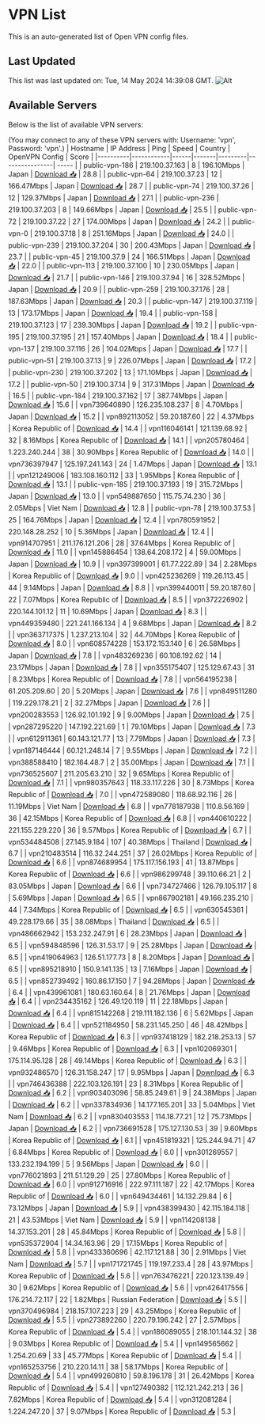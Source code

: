 # VPN List

This is an auto-generated list of Open VPN config files.

## Last Updated

This list was last updated on: Tue, 14 May 2024 14:39:08 GMT.
![Alt](https://repobeats.axiom.co/api/embed/186b98318ef1479477931607c1ad7d823f12451f.svg "Repobeats analytics image")

## Available Servers

Below is the list of available VPN servers:

(You may connect to any of these VPN servers with: Username: 'vpn', Password: 'vpn'.)
| Hostname | IP Address | Ping | Speed | Country | OpenVPN Config | Score |
|----------|------------|------|-------|---------|----------------| ----- |
| public-vpn-186 | 219.100.37.163 | 8 | 196.10Mbps | Japan | [Download 📥](./configs/server_0_JP.ovpn) | 28.8 |
| public-vpn-64 | 219.100.37.23 | 12 | 166.47Mbps | Japan | [Download 📥](./configs/server_1_JP.ovpn) | 28.7 |
| public-vpn-74 | 219.100.37.26 | 12 | 129.37Mbps | Japan | [Download 📥](./configs/server_2_JP.ovpn) | 27.1 |
| public-vpn-236 | 219.100.37.203 | 8 | 149.66Mbps | Japan | [Download 📥](./configs/server_3_JP.ovpn) | 25.5 |
| public-vpn-72 | 219.100.37.22 | 27 | 174.00Mbps | Japan | [Download 📥](./configs/server_4_JP.ovpn) | 24.2 |
| public-vpn-0 | 219.100.37.18 | 8 | 251.16Mbps | Japan | [Download 📥](./configs/server_5_JP.ovpn) | 24.0 |
| public-vpn-239 | 219.100.37.204 | 30 | 200.43Mbps | Japan | [Download 📥](./configs/server_6_JP.ovpn) | 23.7 |
| public-vpn-45 | 219.100.37.9 | 24 | 166.51Mbps | Japan | [Download 📥](./configs/server_7_JP.ovpn) | 22.0 |
| public-vpn-113 | 219.100.37.100 | 10 | 230.05Mbps | Japan | [Download 📥](./configs/server_8_JP.ovpn) | 21.7 |
| public-vpn-146 | 219.100.37.94 | 16 | 328.52Mbps | Japan | [Download 📥](./configs/server_9_JP.ovpn) | 20.9 |
| public-vpn-259 | 219.100.37.176 | 28 | 187.63Mbps | Japan | [Download 📥](./configs/server_10_JP.ovpn) | 20.3 |
| public-vpn-147 | 219.100.37.119 | 13 | 173.17Mbps | Japan | [Download 📥](./configs/server_11_JP.ovpn) | 19.4 |
| public-vpn-158 | 219.100.37.123 | 17 | 239.30Mbps | Japan | [Download 📥](./configs/server_12_JP.ovpn) | 19.2 |
| public-vpn-195 | 219.100.37.195 | 21 | 157.40Mbps | Japan | [Download 📥](./configs/server_13_JP.ovpn) | 18.4 |
| public-vpn-137 | 219.100.37.116 | 26 | 104.02Mbps | Japan | [Download 📥](./configs/server_14_JP.ovpn) | 17.7 |
| public-vpn-51 | 219.100.37.13 | 9 | 226.07Mbps | Japan | [Download 📥](./configs/server_15_JP.ovpn) | 17.2 |
| public-vpn-230 | 219.100.37.202 | 13 | 171.10Mbps | Japan | [Download 📥](./configs/server_16_JP.ovpn) | 17.2 |
| public-vpn-50 | 219.100.37.14 | 9 | 317.31Mbps | Japan | [Download 📥](./configs/server_17_JP.ovpn) | 16.5 |
| public-vpn-184 | 219.100.37.162 | 17 | 387.74Mbps | Japan | [Download 📥](./configs/server_18_JP.ovpn) | 15.6 |
| vpn739640890 | 126.235.108.237 | 8 | 4.70Mbps | Japan | [Download 📥](./configs/server_19_JP.ovpn) | 15.2 |
| vpn892113052 | 59.20.187.60 | 22 | 4.37Mbps | Korea Republic of | [Download 📥](./configs/server_20_KR.ovpn) | 14.4 |
| vpn116046141 | 121.139.68.92 | 32 | 8.16Mbps | Korea Republic of | [Download 📥](./configs/server_21_KR.ovpn) | 14.1 |
| vpn205780464 | 1.223.240.244 | 38 | 30.90Mbps | Korea Republic of | [Download 📥](./configs/server_22_KR.ovpn) | 14.0 |
| vpn736397947 | 125.197.241.143 | 24 | 1.47Mbps | Japan | [Download 📥](./configs/server_23_JP.ovpn) | 13.1 |
| vpn121249006 | 183.108.160.112 | 33 | 1.95Mbps | Korea Republic of | [Download 📥](./configs/server_24_KR.ovpn) | 13.1 |
| public-vpn-185 | 219.100.37.193 | 19 | 315.72Mbps | Japan | [Download 📥](./configs/server_25_JP.ovpn) | 13.0 |
| vpn549887650 | 115.75.74.230 | 36 | 2.05Mbps | Viet Nam | [Download 📥](./configs/server_26_VN.ovpn) | 12.8 |
| public-vpn-78 | 219.100.37.53 | 25 | 164.76Mbps | Japan | [Download 📥](./configs/server_27_JP.ovpn) | 12.4 |
| vpn780591952 | 220.148.28.252 | 10 | 5.36Mbps | Japan | [Download 📥](./configs/server_28_JP.ovpn) | 12.4 |
| vpn914707951 | 211.176.121.206 | 28 | 37.64Mbps | Korea Republic of | [Download 📥](./configs/server_29_KR.ovpn) | 11.0 |
| vpn145886454 | 138.64.208.172 | 4 | 59.00Mbps | Japan | [Download 📥](./configs/server_30_JP.ovpn) | 10.9 |
| vpn397399001 | 61.77.222.89 | 34 | 2.28Mbps | Korea Republic of | [Download 📥](./configs/server_31_KR.ovpn) | 9.0 |
| vpn425236269 | 119.26.113.45 | 44 | 9.14Mbps | Japan | [Download 📥](./configs/server_32_JP.ovpn) | 8.8 |
| vpn399440011 | 59.20.187.60 | 22 | 7.07Mbps | Korea Republic of | [Download 📥](./configs/server_33_KR.ovpn) | 8.5 |
| vpn372226902 | 220.144.101.12 | 11 | 10.69Mbps | Japan | [Download 📥](./configs/server_34_JP.ovpn) | 8.3 |
| vpn449359480 | 221.241.166.134 | 4 | 9.68Mbps | Japan | [Download 📥](./configs/server_35_JP.ovpn) | 8.2 |
| vpn363717375 | 1.237.213.104 | 32 | 44.70Mbps | Korea Republic of | [Download 📥](./configs/server_36_KR.ovpn) | 8.0 |
| vpn608574228 | 153.172.153.140 | 6 | 26.58Mbps | Japan | [Download 📥](./configs/server_37_JP.ovpn) | 7.8 |
| vpn483269236 | 60.108.192.62 | 14 | 23.17Mbps | Japan | [Download 📥](./configs/server_38_JP.ovpn) | 7.8 |
| vpn355175407 | 125.129.67.43 | 31 | 8.23Mbps | Korea Republic of | [Download 📥](./configs/server_39_KR.ovpn) | 7.8 |
| vpn564195238 | 61.205.209.60 | 20 | 5.20Mbps | Japan | [Download 📥](./configs/server_40_JP.ovpn) | 7.6 |
| vpn849511280 | 119.229.178.21 | 2 | 32.27Mbps | Japan | [Download 📥](./configs/server_41_JP.ovpn) | 7.6 |
| vpn200283553 | 126.92.101.192 | 9 | 9.00Mbps | Japan | [Download 📥](./configs/server_42_JP.ovpn) | 7.5 |
| vpn287295220 | 147.192.221.69 | 1 | 79.10Mbps | Japan | [Download 📥](./configs/server_43_JP.ovpn) | 7.3 |
| vpn612911361 | 60.143.121.77 | 13 | 7.79Mbps | Japan | [Download 📥](./configs/server_44_JP.ovpn) | 7.3 |
| vpn187146444 | 60.121.248.14 | 7 | 9.55Mbps | Japan | [Download 📥](./configs/server_45_JP.ovpn) | 7.2 |
| vpn388588410 | 182.164.48.7 | 2 | 35.00Mbps | Japan | [Download 📥](./configs/server_46_JP.ovpn) | 7.1 |
| vpn736525607 | 211.205.63.210 | 32 | 9.65Mbps | Korea Republic of | [Download 📥](./configs/server_47_KR.ovpn) | 7.1 |
| vpn980357643 | 118.33.117.226 | 30 | 8.73Mbps | Korea Republic of | [Download 📥](./configs/server_48_KR.ovpn) | 7.0 |
| vpn472589080 | 118.68.92.116 | 26 | 11.19Mbps | Viet Nam | [Download 📥](./configs/server_49_VN.ovpn) | 6.8 |
| vpn778187938 | 110.8.56.169 | 36 | 42.15Mbps | Korea Republic of | [Download 📥](./configs/server_50_KR.ovpn) | 6.8 |
| vpn440610222 | 221.155.229.220 | 36 | 9.57Mbps | Korea Republic of | [Download 📥](./configs/server_51_KR.ovpn) | 6.7 |
| vpn534484508 | 27.145.9.184 | 107 | 40.38Mbps | Thailand | [Download 📥](./configs/server_52_TH.ovpn) | 6.7 |
| vpn210483514 | 116.32.244.251 | 37 | 26.02Mbps | Korea Republic of | [Download 📥](./configs/server_53_KR.ovpn) | 6.6 |
| vpn874689954 | 175.117.156.193 | 41 | 13.87Mbps | Korea Republic of | [Download 📥](./configs/server_54_KR.ovpn) | 6.6 |
| vpn986299748 | 39.110.66.21 | 2 | 83.05Mbps | Japan | [Download 📥](./configs/server_55_JP.ovpn) | 6.6 |
| vpn734727466 | 126.79.105.117 | 8 | 5.69Mbps | Japan | [Download 📥](./configs/server_56_JP.ovpn) | 6.5 |
| vpn867902181 | 49.166.235.210 | 44 | 7.34Mbps | Korea Republic of | [Download 📥](./configs/server_57_KR.ovpn) | 6.5 |
| vpn630545361 | 49.228.179.66 | 35 | 38.08Mbps | Thailand | [Download 📥](./configs/server_58_TH.ovpn) | 6.5 |
| vpn486662942 | 153.232.247.91 | 6 | 28.23Mbps | Japan | [Download 📥](./configs/server_59_JP.ovpn) | 6.5 |
| vpn594848596 | 126.31.53.17 | 9 | 25.28Mbps | Japan | [Download 📥](./configs/server_60_JP.ovpn) | 6.5 |
| vpn419064963 | 126.51.177.73 | 8 | 8.20Mbps | Japan | [Download 📥](./configs/server_61_JP.ovpn) | 6.5 |
| vpn895218910 | 150.9.141.135 | 13 | 7.16Mbps | Japan | [Download 📥](./configs/server_62_JP.ovpn) | 6.5 |
| vpn852739492 | 160.86.17.150 | 7 | 94.28Mbps | Japan | [Download 📥](./configs/server_63_JP.ovpn) | 6.4 |
| vpn439961081 | 180.63.160.64 | 8 | 21.76Mbps | Japan | [Download 📥](./configs/server_64_JP.ovpn) | 6.4 |
| vpn234435162 | 126.49.120.119 | 11 | 22.18Mbps | Japan | [Download 📥](./configs/server_65_JP.ovpn) | 6.4 |
| vpn815142268 | 219.111.182.136 | 6 | 5.62Mbps | Japan | [Download 📥](./configs/server_66_JP.ovpn) | 6.4 |
| vpn521184950 | 58.231.145.250 | 46 | 48.42Mbps | Korea Republic of | [Download 📥](./configs/server_67_KR.ovpn) | 6.3 |
| vpn937418129 | 182.218.253.13 | 57 | 9.46Mbps | Korea Republic of | [Download 📥](./configs/server_68_KR.ovpn) | 6.3 |
| vpn102069301 | 175.114.95.128 | 28 | 49.14Mbps | Korea Republic of | [Download 📥](./configs/server_69_KR.ovpn) | 6.3 |
| vpn932486570 | 126.31.158.247 | 17 | 9.95Mbps | Japan | [Download 📥](./configs/server_70_JP.ovpn) | 6.3 |
| vpn746436388 | 222.103.126.191 | 23 | 8.31Mbps | Korea Republic of | [Download 📥](./configs/server_71_KR.ovpn) | 6.2 |
| vpn903403096 | 58.85.249.61 | 9 | 24.38Mbps | Japan | [Download 📥](./configs/server_72_JP.ovpn) | 6.2 |
| vpn337834936 | 14.177.165.201 | 33 | 5.04Mbps | Viet Nam | [Download 📥](./configs/server_73_VN.ovpn) | 6.2 |
| vpn830403553 | 114.18.77.21 | 12 | 75.73Mbps | Japan | [Download 📥](./configs/server_74_JP.ovpn) | 6.2 |
| vpn736691528 | 175.127.130.53 | 39 | 9.60Mbps | Korea Republic of | [Download 📥](./configs/server_75_KR.ovpn) | 6.1 |
| vpn451819321 | 125.244.94.71 | 47 | 6.84Mbps | Korea Republic of | [Download 📥](./configs/server_76_KR.ovpn) | 6.0 |
| vpn301269557 | 133.232.194.199 | 5 | 9.56Mbps | Japan | [Download 📥](./configs/server_77_JP.ovpn) | 6.0 |
| vpn776021893 | 211.51.129.29 | 25 | 27.80Mbps | Korea Republic of | [Download 📥](./configs/server_78_KR.ovpn) | 6.0 |
| vpn912716916 | 222.97.111.187 | 22 | 42.17Mbps | Korea Republic of | [Download 📥](./configs/server_79_KR.ovpn) | 6.0 |
| vpn649434461 | 14.132.29.84 | 6 | 73.12Mbps | Japan | [Download 📥](./configs/server_80_JP.ovpn) | 5.9 |
| vpn438399430 | 42.115.184.118 | 21 | 43.53Mbps | Viet Nam | [Download 📥](./configs/server_81_VN.ovpn) | 5.9 |
| vpn114208138 | 14.37.153.201 | 28 | 45.84Mbps | Korea Republic of | [Download 📥](./configs/server_82_KR.ovpn) | 5.8 |
| vpn535372904 | 14.34.163.96 | 29 | 17.15Mbps | Korea Republic of | [Download 📥](./configs/server_83_KR.ovpn) | 5.8 |
| vpn433360696 | 42.117.121.88 | 30 | 2.91Mbps | Viet Nam | [Download 📥](./configs/server_84_VN.ovpn) | 5.7 |
| vpn171721745 | 119.197.233.4 | 28 | 43.97Mbps | Korea Republic of | [Download 📥](./configs/server_85_KR.ovpn) | 5.6 |
| vpn763476221 | 220.123.139.49 | 30 | 9.62Mbps | Korea Republic of | [Download 📥](./configs/server_86_KR.ovpn) | 5.6 |
| vpn426417556 | 176.214.72.117 | 22 | 1.82Mbps | Russian Federation | [Download 📥](./configs/server_87_RU.ovpn) | 5.5 |
| vpn370496984 | 218.157.107.223 | 29 | 43.25Mbps | Korea Republic of | [Download 📥](./configs/server_88_KR.ovpn) | 5.5 |
| vpn273892260 | 220.79.196.242 | 27 | 2.57Mbps | Korea Republic of | [Download 📥](./configs/server_89_KR.ovpn) | 5.4 |
| vpn186089055 | 218.101.144.32 | 38 | 9.03Mbps | Korea Republic of | [Download 📥](./configs/server_90_KR.ovpn) | 5.4 |
| vpn149565662 | 1.254.20.69 | 33 | 45.77Mbps | Korea Republic of | [Download 📥](./configs/server_91_KR.ovpn) | 5.4 |
| vpn165253756 | 210.220.14.11 | 38 | 58.17Mbps | Korea Republic of | [Download 📥](./configs/server_92_KR.ovpn) | 5.4 |
| vpn499260810 | 59.8.196.178 | 31 | 26.42Mbps | Korea Republic of | [Download 📥](./configs/server_93_KR.ovpn) | 5.4 |
| vpn127490382 | 112.121.242.213 | 36 | 7.82Mbps | Korea Republic of | [Download 📥](./configs/server_94_KR.ovpn) | 5.4 |
| vpn312081284 | 1.224.247.20 | 37 | 9.07Mbps | Korea Republic of | [Download 📥](./configs/server_95_KR.ovpn) | 5.3 |
